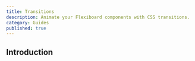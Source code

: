 ```yaml
---
title: Transitions
description: Animate your Flexiboard components with CSS transitions.
category: Guides
published: true
---
```


## Introduction
